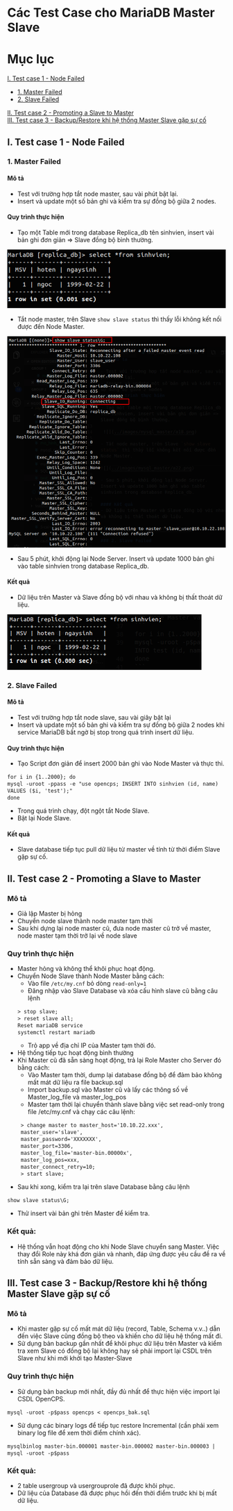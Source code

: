 # Các Test Case cho MariaDB Master Slave

# Mục lục 
[I. Test case 1 - Node Failed](#I)
- [1. Master Failed](#1)
- [2. Slave Failed](#2)  

[II. Test case 2 - Promoting a Slave to Master](#II)   
[III. Test case 3 - Backup/Restore khi hệ thống Master Slave gặp sự cố ](#III)

<a name="I"></a>

## I. Test case 1 - Node Failed 

<a name="1"></a>

### 1. Master Failed

#### Mô tả

- Test với trường hợp tắt node master, sau vài phút bật lại.
- Insert và update một số bản ghi và kiểm tra sự đồng bộ giữa 2 nodes.
#### Quy trình thực hiện

- Tạo một Table mới trong database Replica_db tên sinhvien, insert vài bản ghi đơn giản => Slave đồng bộ bình thường.

 ![](../images/mysql_master/a18.png) 

- Tắt node master, trên Slave `show slave status` thì thấy lỗi không kết nối được đến Node Master.

![](../images/mysql_master/a22.png) 

- Sau 5 phút, khởi động lại Node Server.
Insert và update 1000 bản ghi vào table sinhvien trong database Replica_db.

#### Kết quả
- Dữ liệu trên Master và Slave đồng bộ với nhau và không bị thất thoát dữ liệu.

![](../images/mysql_master/a23.png) 

<a name="2"></a>

### 2. Slave Failed

#### Mô tả

- Test với trường hợp tắt node slave, sau vài giây bật lại
- Insert và update một số bản ghi và kiểm tra sự đồng bộ giữa 2 nodes khi service MariaDB bất ngờ bị stop trong quá trình insert dữ liệu.

#### Quy trình thực hiện
- Tạo Script đơn giản để insert 2000 bản ghi vào Node Master và thực thi.
```
for i in {1..2000}; do
mysql -uroot -ppass -e "use opencps; INSERT INTO sinhvien (id, name) VALUES ($i, 'test');"
done
```
- Trong quá trình chạy, đột ngột tắt Node Slave.
- Bật lại Node Slave.
#### Kết quả
- Slave database tiếp tục pull dữ liệu từ master về tính từ thời điểm Slave gặp sự cố. 

<a name="II"></a>

## II. Test case 2 - Promoting a Slave to Master 
### Mô tả

- Giả lập Master bị hỏng
- Chuyển node slave thành node master tạm thời
- Sau khi dựng lại node master cũ, đưa node master cũ trở về master, node master tạm thời trở lại về node slave
### Quy trình thực hiện

- Master hỏng và không thể khôi phục hoạt động.
- Chuyển Node Slave thành Node Master bằng cách:
    - Vào file `/etc/my.cnf` bỏ dòng `read-only=1`
    - Đăng nhập vào Slave Database và xóa cấu hình slave cũ bằng câu lệnh 
     ```
     > stop slave;
     > reset slave all;
     Reset mariaDB service
     systemctl restart mariadb
     ```
    - Trỏ app về địa chỉ IP của Master tạm thời đó.
- Hệ thống tiếp tục hoạt động bình thường
- Khi Master cũ đã sẵn sàng hoạt động, trả lại Role Master cho Server đó bằng cách:
    - Vào Master tạm thời, dump lại database đồng bộ để đảm bảo không mất mát dữ liệu ra file backup.sql
    - Import backup.sql vào Master cũ và lấy các thông số về Master_log_file và master_log_pos
    - Master tạm thời lại chuyển thành slave bằng việc set read-only trong file /etc/my.cnf và chạy các câu lệnh:
    ```
     > change master to master_host='10.10.22.xxx',
     master_user='slave',
     master_password='XXXXXXX',
     master_port=3306,
     master_log_file='master-bin.00000x',
     master_log_pos=xxx,
     master_connect_retry=10;
     > start slave;
    ```
- Sau khi xong, kiểm tra lại trên slave Database bằng câu lệnh
```
show slave status\G;
```
- Thử insert vài bản ghi trên Master để kiểm tra.
### Kết quả:

- Hệ thống vẫn hoạt động cho khi Node Slave chuyển sang Master. Việc thay đổi Role này khá đơn giản và nhanh, đáp ứng được yêu cầu đề ra về tính sẵn sàng và đảm bảo dữ liệu.

<a name="III"></a>

## III. Test case 3 - Backup/Restore khi hệ thống Master Slave gặp sự cố 
### Mô tả

- Khi master gặp sự cố mất mát dữ liệu (record, Table, Schema v.v..) dẫn đến việc Slave cũng đồng bộ theo và khiến cho dữ liệu hệ thống mất đi.
- Sử dụng bản backup gần nhất để khôi phục dữ liệu trên Master và kiểm tra xem Slave có đồng bộ lại không hay sẽ phải import lại CSDL trên Slave như khi mới khởi tạo Master-Slave
### Quy trình thực hiện

- Sử dụng bản backup mới nhất, đầy đủ nhất để thực hiện việc import lại CSDL OpenCPS.
```
mysql -uroot -p$pass opencps < opencps_bak.sql
```
- Sử dụng các binary logs để tiếp tục restore Incremental (cần phải xem binary log file để xem thời điểm chính xác).
```
mysqlbinlog master-bin.000001 master-bin.000002 master-bin.000003 | mysql -uroot -p$pass
```
### Kết quả:

- 2 table usergroup và usergrouprole đã được khôi phục.
- Dữ liệu của Database đã được phục hồi đến thời điểm trước khi bị mất dữ liệu.